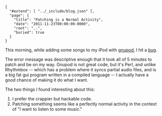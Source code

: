 
    {
      "#extend": [ "../_include/blog.json" ],
      "page": {
        "title": "Patching is a Normal Activity",
        "date": "2011-11-23T00:00:00-0000",
        "root": "..",
        "buried": true
      }
    }

This morning, while adding some songs to my iPod with [gnupod](http://www.gnu.org/s/gnupod/), I hit a [bug](http://savannah.gnu.org/bugs/index.php?34886#discussion).

The error message was descriptive enough that it took all of 5 minutes to patch and be on my way. Gnupod is not great code, but it's Perl, and unlike Rhythmbox -- which has a problem where it syncs partial audio files, and is a big fat gui program written in a compiled language -- I actually have a good chance of making it do what I want.

The two things I found interesting about this:

1. I prefer the crappier but hackable code.
2. Patching something seems like a perfectly normal activity in the context of "I want to listen to some music."

